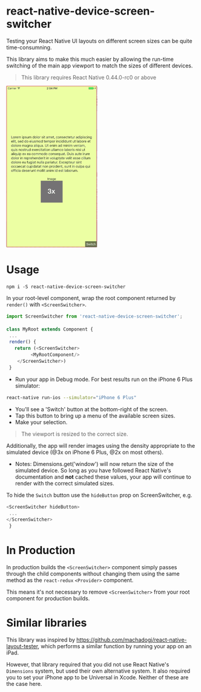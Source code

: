 # react-native-device-screen-switcher

Testing your React Native UI layouts on different screen sizes can be quite time-consumning.

This library aims to make this much easier by allowing the run-time switching of the main app viewport to match the sizes of different devices.

> This library requires React Native 0.44.0-rc0 or above

![GIF of the library in action](docs/ScreenSwitcher.gif)

# Usage

```
npm i -S react-native-device-screen-switcher
```

In your root-level component, wrap the root component returned by `render()` with `<ScreenSwitcher>`.

```js
import ScreenSwitcher from 'react-native-device-screen-switcher';

class MyRoot extends Component {
 ...
 render() {
   return (<ScreenSwitcher>
         <MyRootComponent/>
    </ScreenSwitcher>)
 }
```

- Run your app in Debug mode. For best results run on the iPhone 6 Plus simulator:

```bash
react-native run-ios --simulator="iPhone 6 Plus"
```

- You'll see a 'Switch' button at the bottom-right of the screen.
- Tap this button to bring up a menu of the available screen sizes.
- Make your selection.

> The viewport is resized to the correct size.

Additionally, the app will render images using the density appropriate to the simulated device (@3x on iPhone 6 Plus, @2x on most others).

- Notes: Dimensions.get('window') will now return the size of the simulated device. So long as you have followed React Native's documentation and **not** cached these values, your app will continue to render with the correct simulated sizes.


To hide the `Switch` button use the `hideButton` prop on ScreenSwitcher, e.g.

```js
<ScreenSwitcher hideButton>
 ...
</ScreenSwitcher>
 }
```

# In Production

In production builds the `<ScreenSwitcher>` component simply passes through the child components without changing them using the same method as the `react-redux` `<Provider>` component. 

This means it's not necessary to remove `<ScreenSwitcher>` from your root component for production builds.

# Similar libraries

This library was inspired by https://github.com/machadogj/react-native-layout-tester, which performs a similar function by running your app on an iPad.

However, that library required that you did not use React Native's `Dimensions` system, but used their own alternative system. It also required you to set your iPhone app to be Universal in Xcode. Neither of these are the case here.

